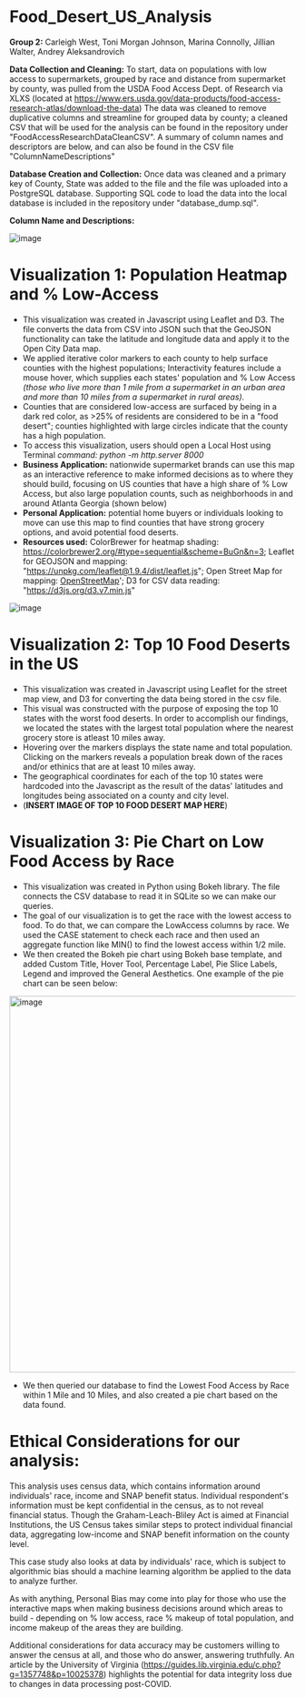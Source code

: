 # Food_Desert_US_Analysis
**Group 2:** Carleigh West, Toni Morgan Johnson, Marina Connolly, Jillian Walter, Andrey Aleksandrovich

**Data Collection and Cleaning:**
To start, data on populations with low access to supermarkets, grouped by race and distance from supermarket by county, was pulled from the USDA Food Access Dept. of Research via XLXS (located at https://www.ers.usda.gov/data-products/food-access-research-atlas/download-the-data)
The data was cleaned to remove duplicative columns and streamline for grouped data by county; a cleaned CSV that will be used for the analysis can be found in the repository under "FoodAccessResearchDataCleanCSV". A summary of column names and descriptors are below, and can also be found in the CSV file "ColumnNameDescriptions"

**Database Creation and Collection:**
Once data was cleaned and a primary key of County, State was added to the file and the file was uploaded into a PostgreSQL database. Supporting SQL code to load the data into the local database is included in the repository under "database_dump.sql".

**Column Name and Descriptions:**

![image](https://github.com/user-attachments/assets/738788d8-2ebd-4296-ba02-8b6449bb3e68)



# Visualization 1: Population Heatmap and % Low-Access
  - This visualization was created in Javascript using Leaflet and D3. The file converts the data from CSV into JSON such that the GeoJSON functionality can take the latitude and longitude data and apply it to the Open City Data map. 
  - We applied iterative color markers to each county to help surface counties with the highest populations; Interactivity features include a mouse hover, which supplies each states' population and % Low Access _(those who live more than 1 mile from a supermarket in an urban area and more than 10 miles from a supermarket in rural areas)._
  - Counties that are considered low-access are surfaced by being in a dark red color, as >25% of residents are considered to be in a "food desert"; counties highlighted with large circles indicate that the county has a high population.
  - To access this visualization, users should open a Local Host using Terminal _command: python -m http.server 8000_
  - **Business Application:** nationwide supermarket brands can use this map as an interactive reference to make informed decisions as to where they should build, focusing on US counties that have a high share of % Low Access, but also large population counts, such as neighborhoods in and around Atlanta Georgia (shown below)
  - **Personal Application:** potential home buyers or individuals looking to move can use this map to find counties that have strong grocery options, and avoid potential food deserts.
  - **Resources used:** ColorBrewer for heatmap shading: https://colorbrewer2.org/#type=sequential&scheme=BuGn&n=3; Leaflet for GEOJSON and mapping: "https://unpkg.com/leaflet@1.9.4/dist/leaflet.js"; Open Street Map for mapping: <a href="http://www.openstreetmap.org/copyright">OpenStreetMap</a>'; D3 for CSV data reading: "https://d3js.org/d3.v7.min.js"

![image](https://github.com/user-attachments/assets/a6e36fce-eb01-4b4d-bce5-bc45d8007769)

# Visualization 2: Top 10 Food Deserts in the US
- This visualization was created in Javascript using Leaflet for the street map view, and D3 for converting the data being stored in the csv file.
- This visual was constructed with the purpose of exposing the top 10 states with the worst food deserts. In order to accomplish our findings, we located the states with the largest total population where the nearest grocery store is  atleast 10 miles away.
- Hovering over the markers displays the state name and total population. Clicking on the markers reveals a population break down of the races and/or ethinics that are at least 10 miles away.
- The geographical coordinates for each of the top 10 states were hardcoded into the Javascript as the result of the datas' latitudes and longitudes being associated on a county and city level.
- (**INSERT IMAGE OF TOP 10 FOOD DESERT MAP HERE**)

# Visualization 3: Pie Chart on Low Food Access by Race
  - This visualization was created in Python using Bokeh library. The file connects the CSV database to read it in SQLite so we can make our queries.
  -  The goal of our visualization is to get the race with the lowest access to food. To do that, we can compare the LowAccess columns by race. We used the CASE statement to check each race and then used an aggregate function like MIN() to find the lowest access within 1/2 mile.
  -  We then created the Bokeh pie chart using Bokeh base template, and added Custom Title, Hover Tool, Percentage Label, Pie Slice Labels, Legend and improved the General Aesthetics.
  One example of the pie chart can be seen below:

<img width="662" alt="image" src="https://github.com/user-attachments/assets/ae59bc3a-bd90-4f10-a107-c1d36686bc20" />

- We then queried our database to find the Lowest Food Access by Race within 1 Mile and 10 Miles, and also created a pie chart based on the data found.


# Ethical Considerations for our analysis:

This analysis uses census data, which contains information around individuals' race, income and SNAP benefit status. Individual respondent's information must be kept confidential in the census, as to not reveal financial status. Though the Graham-Leach-Bliley Act is aimed at Financial Institutions, the US Census takes similar steps to protect individual financial data, aggregating low-income and SNAP benefit information on the county level.

This case study also looks at data by individuals' race, which is subject to algorithmic bias should a machine learning algorithm be applied to the data to analyze further.

As with anything, Personal Bias may come into play for those who use the interactive maps when making business decisions around which areas to build - depending on % low access, race % makeup of total population, and income makeup of the areas they are building.

Additional considerations for data accuracy may be customers willing to answer the census at all, and those who do answer, answering truthfully. An article by the University of Virginia (https://guides.lib.virginia.edu/c.php?g=1357748&p=10025378) highlights the potential for data integrity loss due to changes in data processing post-COVID.

